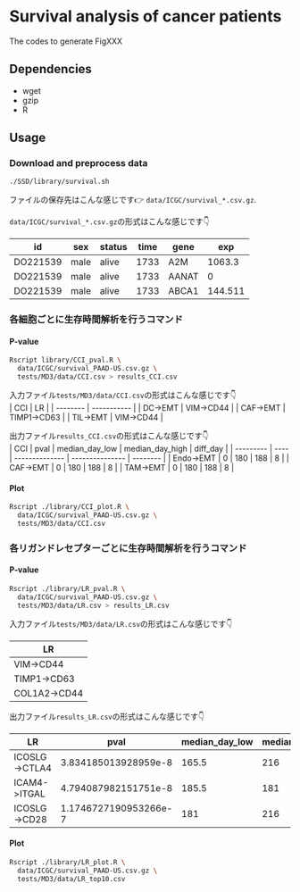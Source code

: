# Survival analysis of cancer patients

The codes to generate FigXXX

## Dependencies

- wget
- gzip
- R

## Usage

### Download and preprocess data

```bash
./SSD/library/survival.sh
```

ファイルの保存先はこんな感じです:point_right: `data/ICGC/survival_*.csv.gz`.  

`data/ICGC/survival_*.csv.gz`の形式はこんな感じです:point_down:

| id       | sex  | status | time | gene  | exp     |
| -------- | ---- | ------ | ---- | ----- | ------- |
| DO221539 | male | alive  | 1733 | A2M   | 1063.3  |
| DO221539 | male | alive  | 1733 | AANAT | 0       |
| DO221539 | male | alive  | 1733 | ABCA1 | 144.511 |


### 各細胞ごとに生存時間解析を行うコマンド

#### P-value

```bash
Rscript library/CCI_pval.R \
  data/ICGC/survival_PAAD-US.csv.gz \
  tests/MD3/data/CCI.csv > results_CCI.csv
```

入力ファイル`tests/MD3/data/CCI.csv`の形式はこんな感じです:point_down:  
| CCI      | LR          |
| -------- | ----------- |
| DC->EMT  | VIM->CD44   |
| CAF->EMT | TIMP1->CD63 |
| TIL->EMT | VIM->CD44   |


出力ファイル`results_CCI.csv`の形式はこんな感じです:point_down:  
| CCI       | pval | median_day_low | median_day_high | diff_day |
| --------- | ---- | -------------- | --------------- | -------- |
| Endo->EMT | 0    | 180            | 188             | 8        |
| CAF->EMT  | 0    | 180            | 188             | 8        |
| TAM->EMT  | 0    | 180            | 188             | 8        |

#### Plot

```bash
Rscript ./library/CCI_plot.R \
  data/ICGC/survival_PAAD-US.csv.gz \
  tests/MD3/data/CCI.csv
```

### 各リガンドレセプターごとに生存時間解析を行うコマンド

#### P-value

```bash
Rscript ./library/LR_pval.R \
  data/ICGC/survival_PAAD-US.csv.gz \
  tests/MD3/data/LR.csv > results_LR.csv
```

入力ファイル`tests/MD3/data/LR.csv`の形式はこんな感じです:point_down:  

| LR           |
| ------------ |
| VIM->CD44    |
| TIMP1->CD63  |
| COL1A2->CD44 |

出力ファイル`results_LR.csv`の形式はこんな感じです:point_down:  

| LR            | pval                  | median_day_low | median_day_high | diff_day |
| ------------- | --------------------- | -------------- | --------------- | -------- |
| ICOSLG->CTLA4 | 3.834185013928959e-8  | 165.5          | 216             | 50.5     |
| ICAM4->ITGAL  | 4.794087982151751e-8  | 185.5          | 181             | -4.5     |
| ICOSLG->CD28  | 1.1746727190953266e-7 | 181            | 216             | 35       |

#### Plot

```bash
Rscript ./library/LR_plot.R \
  data/ICGC/survival_PAAD-US.csv.gz \
  tests/MD3/data/LR_top10.csv
```